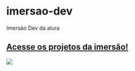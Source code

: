# imersao-dev
 Imersão Dev da alura

## <a href="https://hebert324.github.io/imersao-dev/certificard/index.html" target="_blank"> Acesse os projetos da imersão!</a>
<div>
<img src="https://i.pinimg.com/564x/85/8d/1a/858d1ae5dc8e64cb93f45e5d2347d8a3.jpg">
</div>
